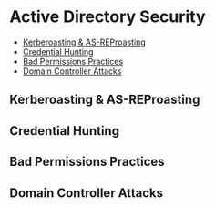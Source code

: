 # Active Directory Security
- [Kerberoasting & AS-REProasting](#Kerberoasting+&+AS-REProasting)
- [Credential Hunting](#Credential+Hunting)
- [Bad Permissions Practices](#Bad+Permissions+Practices)
- [Domain Controller Attacks](#Domain+Controller+Attacks)

## Kerberoasting & AS-REProasting

## Credential Hunting

## Bad Permissions Practices

## Domain Controller Attacks
